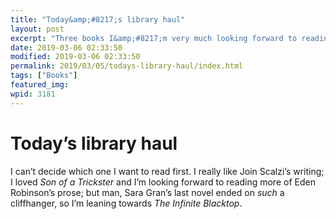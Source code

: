 ```yaml
---
title: "Today&amp;#8217;s library haul"
layout: post
excerpt: "Three books I&amp;#8217;m very much looking forward to reading."
date: 2019-03-06 02:33:50
modified: 2019-03-06 02:33:50
permalink: 2019/03/05/todays-library-haul/index.html
tags: ["Books"]
featured_img: 
wpid: 3181
---
```


# Today&#8217;s library haul

I can’t decide which one I want to read first. I really like Join Scalzi’s writing; I loved *Son of a Trickster* and I’m looking forward to reading more of Eden Robinson’s prose; but man, Sara Gran’s last novel ended on *such* a cliffhanger, so I’m leaning towards <cite>The Infinite Blacktop</cite>.